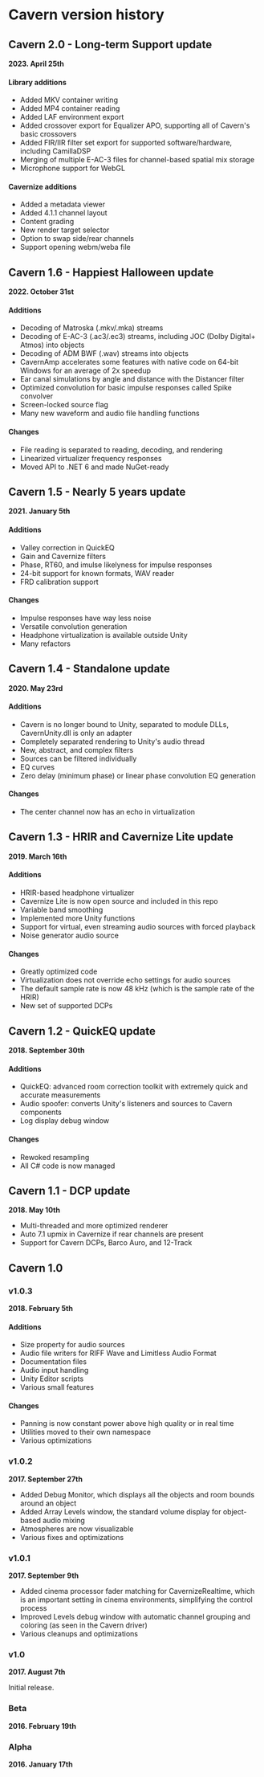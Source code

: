# Cavern version history
## Cavern 2.0 - Long-term Support update
**2023. April 25th**

#### Library additions
* Added MKV container writing
* Added MP4 container reading
* Added LAF environment export
* Added crossover export for Equalizer APO, supporting all of Cavern's basic crossovers
* Added FIR/IIR filter set export for supported software/hardware, including CamillaDSP
* Merging of multiple E-AC-3 files for channel-based spatial mix storage
* Microphone support for WebGL

#### Cavernize additions
* Added a metadata viewer
* Added 4.1.1 channel layout
* Content grading
* New render target selector
* Option to swap side/rear channels
* Support opening webm/weba file

## Cavern 1.6 - Happiest Halloween update
**2022. October 31st**

#### Additions
* Decoding of Matroska (.mkv/.mka) streams
* Decoding of E-AC-3 (.ac3/.ec3) streams, including JOC (Dolby Digital+ Atmos) into objects
* Decoding of ADM BWF (.wav) streams into objects
* CavernAmp accelerates some features with native code on 64-bit Windows for an average of 2x speedup
* Ear canal simulations by angle and distance with the Distancer filter
* Optimized convolution for basic impulse responses called Spike convolver
* Screen-locked source flag
* Many new waveform and audio file handling functions

#### Changes
* File reading is separated to reading, decoding, and rendering
* Linearized virtualizer frequency responses
* Moved API to .NET 6 and made NuGet-ready

## Cavern 1.5 - Nearly 5 years update
**2021. January 5th**

#### Additions
* Valley correction in QuickEQ
* Gain and Cavernize filters
* Phase, RT60, and imulse likelyness for impulse responses
* 24-bit support for known formats, WAV reader
* FRD calibration support

#### Changes
* Impulse responses have way less noise
* Versatile convolution generation
* Headphone virtualization is available outside Unity
* Many refactors

## Cavern 1.4 - Standalone update
**2020. May 23rd**

#### Additions
* Cavern is no longer bound to Unity, separated to module DLLs, CavernUnity.dll is only an adapter
* Completely separated rendering to Unity's audio thread
* New, abstract, and complex filters
* Sources can be filtered individually
* EQ curves
* Zero delay (minimum phase) or linear phase convolution EQ generation

#### Changes
* The center channel now has an echo in virtualization

## Cavern 1.3 - HRIR and Cavernize Lite update
**2019. March 16th**

#### Additions
* HRIR-based headphone virtualizer
* Cavernize Lite is now open source and included in this repo
* Variable band smoothing
* Implemented more Unity functions
* Support for virtual, even streaming audio sources with forced playback
* Noise generator audio source

#### Changes
* Greatly optimized code
* Virtualization does not override echo settings for audio sources
* The default sample rate is now 48 kHz (which is the sample rate of the HRIR)
* New set of supported DCPs

## Cavern 1.2 - QuickEQ update
**2018. September 30th**

#### Additions
* QuickEQ: advanced room correction toolkit with extremely quick and accurate measurements
* Audio spoofer: converts Unity's listeners and sources to Cavern components
* Log display debug window

#### Changes
* Rewoked resampling
* All C# code is now managed

## Cavern 1.1 - DCP update
**2018. May 10th**

* Multi-threaded and more optimized renderer
* Auto 7.1 upmix in Cavernize if rear channels are present
* Support for Cavern DCPs, Barco Auro, and 12-Track

## Cavern 1.0
### v1.0.3
**2018. February 5th**

#### Additions
* Size property for audio sources
* Audio file writers for RIFF Wave and Limitless Audio Format
* Documentation files
* Audio input handling
* Unity Editor scripts
* Various small features

#### Changes
* Panning is now constant power above high quality or in real time
* Utilities moved to their own namespace
* Various optimizations

### v1.0.2
**2017. September 27th**

* Added Debug Monitor, which displays all the objects and room bounds around an object
* Added Array Levels window, the standard volume display for object-based audio mixing
* Atmospheres are now visualizable
* Various fixes and optimizations

### v1.0.1
**2017. September 9th**

* Added cinema processor fader matching for CavernizeRealtime, which is an important setting in cinema environments, simplifying the control process
* Improved Levels debug window with automatic channel grouping and coloring (as seen in the Cavern driver)
* Various cleanups and optimizations

### v1.0
**2017. August 7th**

Initial release.

### Beta
**2016. February 19th**

### Alpha
**2016. January 17th**
